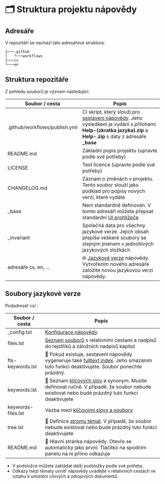 # 🗂️ Struktura projektu nápovědy

## Adresáře

V repozitáři se nachází tato adresářová struktura:
```
├───.github
│   └───workflows
├───cs
└───en
```

## Struktura repozitáře

Z pohledu souborů je význam následující:

| Soubor / cesta | Popis |
|---|---|
| .github/workflows/publish.yml | CI skript, který slouží pro [sestavení nápovědy][build]. Jeho výsledkem je vydání s přílohami **Help-(zkratka jazyka).zip** a **Help-.zip** s daty z adresáře **_base** |
| README.md | Základní popis projektu (upravte podle své potřeby) |
| LICENSE | Text licence (upravte podle své potřeby) |
| CHANGELOG.md | Záznam o změnách v projektu. Tento soubor slouží jako podklad pro popisy nových verzí, které vydáte |
| _base | Není standardně definován. V tomto adresáři můžete přepsat standardní [UI prohlížeče][cusui] |
| _invariant | Společná data pro všechny jazykové verze. Jejich obsah přepíše veškeré soubory se stejným jménem v jednotlivých jazykových složkách |
| adresáře cs, en, ... | 🌐 [Jazykové verze][newLang] nápovědy. Vytvořením nového adresáře založíte novou jazykovou verzi nápovědy. |

## Soubory jazykové verze

Podadresář cs/ :

| Soubor / cesta | Popis |
|---|---|
| _config.txt | [Konfigurace nápovědy][configDesc] |
| files.lst | [Seznam souborů][Dfiles.lst] s relativními cestami a nadpisů do rejstříků a záložních nadpisů kapitol |
| fts-keywords.lst | 🔎 Pokud existuje, sestavení nápovědy vygeneruje také [fulltext index][Dfts-keywords.lst]. Jeho smazáním tuto funkci deaktivujete. Soubor ponechte prázdný. |
| keywords.lst | 📇 Seznam [klíčových slov][Dkeywords.lst] a synonym. Musíte definovat ručně. V případě, že soubor nebude existovat nebo bude prázdný tuto funkci deaktivujete |
| keywords-files.lst | Vazba mezi [klíčovými slovy a soubory][Dkeywords-files.lst] |
| tree.lst | 📖 Definice [stromu témat][Dtree.lst]. V případě, že soubor nebude existovat nebo bude prázdný tuto funkci deaktivujete |
| README.md | 🏡 Hlavní stránka nápovědy. Otevře se automaticky jako první. Tlačítko na spodním panelu na ni přímo odkazuje |

- V podsložce můžete zakládat další podsložky podle své potřeby. 
- Odkazy mezi tématy uvnitř nápovědy uvádějte v relativních cestách ve vztahu k umístění cílových a zdrojových dokumentů.

[Dfiles.lst]: mdata/files.lst.md "files.lst"
[Dkeywords.lst]: mdata/keywords.lst.md "keywords.lst"
[Dtree.lst]: mdata/tree.lst.md "tree.lst"
[Dfts-keywords.lst]: fulltextIndex.md "fts-keywords.lst"
[configDesc]: helpCfg.md ""
[Dkeywords-files.lst]: mdata/keywords-files.lst.md "keywords-files.lst"
[newLang]: newLang.md ""
[build]: publish.md ""
[cusui]: customUI.md "Přizpůsobení UI"
